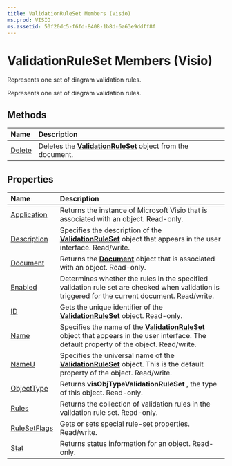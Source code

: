 ```yaml
---
title: ValidationRuleSet Members (Visio)
ms.prod: VISIO
ms.assetid: 50f20dc5-f6fd-8408-1b8d-6a63e9ddff8f
---
```



# ValidationRuleSet Members (Visio)
Represents one set of diagram validation rules.

Represents one set of diagram validation rules.


## Methods



|**Name**|**Description**|
|:-----|:-----|
|[Delete](validationruleset-delete-method-visio.md)|Deletes the  **[ValidationRuleSet](validationruleset-object-visio.md)** object from the document.|

## Properties



|**Name**|**Description**|
|:-----|:-----|
|[Application](validationruleset-application-property-visio.md)|Returns the instance of Microsoft Visio that is associated with an object. Read-only.|
|[Description](validationruleset-description-property-visio.md)|Specifies the description of the  **[ValidationRuleSet](validationruleset-object-visio.md)** object that appears in the user interface. Read/write.|
|[Document](validationruleset-document-property-visio.md)|Returns the  **[Document](document-object-visio.md)** object that is associated with an object. Read-only.|
|[Enabled](validationruleset-enabled-property-visio.md)|Determines whether the rules in the specified validation rule set are checked when validation is triggered for the current document. Read/write.|
|[ID](validationruleset-id-property-visio.md)|Gets the unique identifier of the  **[ValidationRuleSet](validationruleset-object-visio.md)** object. Read-only.|
|[Name](validationruleset-name-property-visio.md)|Specifies the name of the  **[ValidationRuleSet](validationruleset-object-visio.md)** object that appears in the user interface. The default property of the object. Read/write.|
|[NameU](validationruleset-nameu-property-visio.md)|Specifies the universal name of the  **[ValidationRuleSet](validationruleset-object-visio.md)** object. This is the default property of the object. Read/write.|
|[ObjectType](validationruleset-objecttype-property-visio.md)|Returns  **visObjTypeValidationRuleSet** , the type of this object. Read-only.|
|[Rules](validationruleset-rules-property-visio.md)|Returns the collection of validation rules in the validation rule set. Read-only.|
|[RuleSetFlags](validationruleset-rulesetflags-property-visio.md)|Gets or sets special rule-set properties. Read/write.|
|[Stat](validationruleset-stat-property-visio.md)|Returns status information for an object. Read-only.|

